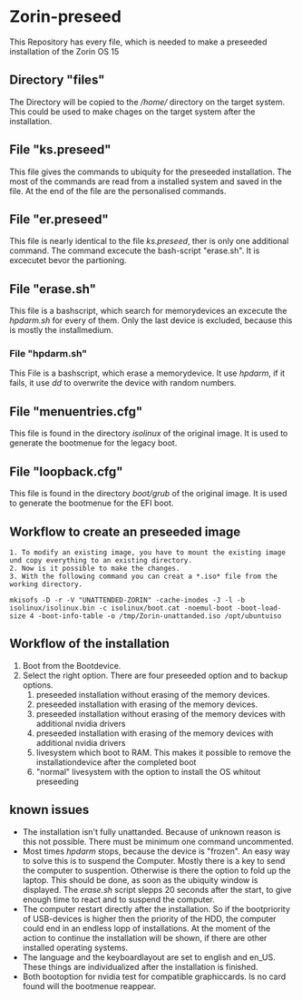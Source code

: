# Zorin-preseed
This Repository has every file, which is needed to make a preseeded installation of the Zorin OS 15

## Directory "files"
The Directory will be copied to the */home/* directory on the target system. This could be used to make chages on the target system after the installation.

## File "ks.preseed"
This file gives the commands to ubiquity for the preseeded installation. The most of the commands are read from a installed system and saved in the file. At the end of the file are the personalised commands.

## File "er.preseed"
This file is nearly identical to the file *ks.preseed*, ther is only one additional command. The command excecute the bash-script "erase.sh". It is excecutet bevor the partioning.

## File "erase.sh"
This file is a bashscript, which search for memorydevices an excecute the *hpdarm.sh* for every of them. Only the last device is excluded, because this is mostly the installmedium.

### File "hpdarm.sh"
This File is a bashscript, which erase a memorydevice. It use *hpdarm*, if it fails, it use *dd* to overwrite the device with random numbers.

## File "menuentries.cfg"
This file is found in the directory *isolinux* of the original image. It is used to generate the bootmenue for the legacy boot.

## File "loopback.cfg"
This file is found in the directory *boot/grub* of the original image. It is used to generate the bootmenue for the EFI boot.

## Workflow to create an preseeded image
	1. To modify an existing image, you have to mount the existing image und copy everything to an existing directory.
	2. Now is it possible to make the changes.
	3. With the following command you can creat a *.iso* file from the working directory. 

```
mkisofs -D -r -V "UNATTENDED-ZORIN" -cache-inodes -J -l -b isolinux/isolinux.bin -c isolinux/boot.cat -noemul-boot -boot-load-size 4 -boot-info-table -o /tmp/Zorin-unattanded.iso /opt/ubuntuiso
```

## Workflow of the installation
1. Boot from the Bootdevice.
2. Select the right option. There are four preseeded option and to backup options.
   1. preseeded installation without erasing of the memory devices.
   2. preseeded installation with erasing of the memory devices.
   3. preseeded installation without erasing of the memory devices with additional nvidia drivers
   4. preseeded installation with erasing of the memory devices with additional nvidia drivers
   5. livesystem which boot to RAM. This makes it possible to remove the installationdevice after the completed boot
   6. "normal" livesystem with the option to install the OS whitout preseeding

## known issues
- The installation isn't fully unattanded. Because of unknown reason is this not possible. There must be minimum one command uncommented.
- Most times *hpdarm* stops, because the device is "frozen". An easy way to solve this is to suspend the Computer. Mostly there is a key to send the computer to suspention. Otherwise is there the option to fold up the laptop. This should be done, as soon as the ubiquity window is displayed. The *erase.sh* script slepps 20 seconds after the start, to give enough time to react and to suspend the computer.
- The computer restart directly after the installation. So if the bootpriority of USB-devices is higher then the priority of the HDD, the computer could end in an endless lopp of installations. At the moment of the action to continue the installation will be shown, if there are other installed operating systems.
- The language and the keyboardlayout are set to english and en_US. These things are individualized after the installation is finished. 
- Both bootoption for nvidia test for compatible graphiccards. Is no card found will the bootmenue reappear.
